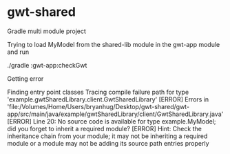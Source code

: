 # gwt-shared
Gradle multi module project

Trying to load MyModel from the shared-lib module in the gwt-app module and run
  
  ./gradle :gwt-app:checkGwt
  
Getting error

Finding entry point classes
   Tracing compile failure path for type 'example.gwtSharedLibrary.client.GwtSharedLibrary'
      [ERROR] Errors in 'file:/Volumes/Home/Users/bryanhug/Desktop/gwt-shared/gwt-app/src/main/java/example/gwtSharedLibrary/client/GwtSharedLibrary.java'
         [ERROR] Line 20: No source code is available for type example.MyModel; did you forget to inherit a required module?
   [ERROR] Hint: Check the inheritance chain from your module; it may not be inheriting a required module or a module may not be adding its source path entries properly
